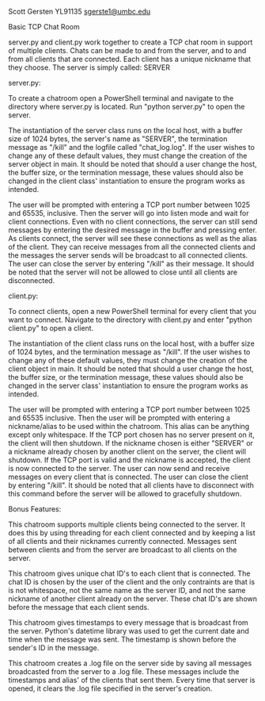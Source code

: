 Scott Gersten
YL91135
sgerste1@umbc.edu

Basic TCP Chat Room

server.py and client.py work together to create a TCP chat room in support of multiple clients. Chats can be made to and from the server, and to and from all clients that are connected. Each client has a unique nickname that they choose. The server is simply called: SERVER

server.py:

To create a chatroom open a PowerShell terminal and navigate to the directory where server.py is located. Run "python server.py" to open the server. 

The instantiation of the server class runs on the local host, with a buffer size of 1024 bytes, the server's name as "SERVER", the termination message as "/kill" and the logfile called "chat_log.log". If the user wishes to change any of these default values, they must change the creation of the server object in main. It should be noted that should a user change the host, the buffer size, or the termination message, these values should also be changed in the client class' instantiation to ensure the program works as intended.

The user will be prompted with entering a TCP port number between 1025 and 65535, inclusive. Then the server will go into listen mode and wait for client connections. Even with no client connections, the server can still send messages by entering the desired message in the buffer and pressing enter. As clients connect, the server will see these connections as well as the alias of the client. They can receive messages from all the connected clients and the messages the server sends will be broadcast to all connected clients. The user can close the server by entering "/kill" as their message. It should be noted that the server will not be allowed to close until all clients are disconnected.

client.py:

To connect clients, open a new PowerShell terminal for every client that you want to connect. Navigate to the directory with client.py and enter "python client.py" to open a client. 

The instantiation of the client class runs on the local host, with a buffer size of 1024 bytes, and the termination message as "/kill". If the user wishes to change any of these default values, they must change the creation of the client object in main. It should be noted that should a user change the host, the buffer size, or the termination message, these values should also be changed in the server class' instantiation to ensure the program works as intended.

The user will be prompted with entering a TCP port number between 1025 and 65535 inclusive. Then the user will be prompted with entering a nickname/alias to be used within the chatroom. This alias can be anything except only whitespace. If the TCP port chosen has no server present on it, the client will then shutdown. If the nickname chosen is either "SERVER" or a nickname already chosen by another client on the server, the client will shutdown. If the TCP port is valid and the nickname is accepted, the client is now connected to the server. The user can now send and receive messages on every client that is connected. The user can close the client by entering "/kill". It should be noted that all clients have to disconnect with this command before the server will be allowed to gracefully shutdown. 

Bonus Features:

This chatroom supports multiple clients being connected to the server. It does this by using threading for each client connected and by keeping a list of all clients and their nicknames currently connected. Messages sent between clients and from the server are broadcast to all clients on the server.

This chatroom gives unique chat ID's to each client that is connected. The chat ID is chosen by the user of the client and the only contraints are that is is not whitespace, not the same name as the server ID, and not the same nickname of another client already on the server. These chat ID's are shown before the message that each client sends. 

This chatroom gives timestamps to every message that is broadcast from the server. Python's datetime library was used to get the current date and time when the message was sent. The timestamp is shown before the sender's ID in the message.

This chatroom creates a .log file on the server side by saving all messages broadcasted from the server to a .log file. These messages include the timestamps and alias' of the clients that sent them. Every time that server is opened, it clears the .log file specified in the server's creation.